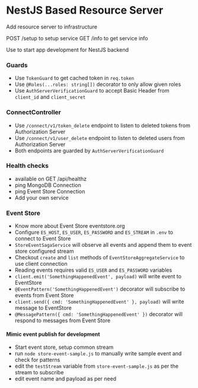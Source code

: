 # NestJS Based Resource Server

Add resource server to infrastructure

POST /setup to setup service
GET /info to get service info

Use to start app development for NestJS backend

### Guards

- Use `TokenGuard` to get cached token in `req.token`
- Use `@Roles(...roles: string[])` decorator to only allow given roles
- Use `AuthServerVerificationGuard` to accept Basic Header from `client_id` and `client_secret`

### ConnectController

- Use `/connect/v1/token_delete` endpoint to listen to deleted tokens from Authorization Server
- Use `/connect/v1/user_delete` endpoint to listen to deleted users from Authorization Server
- Both endpoints are guarded by `AuthServerVerificationGuard`

### Health checks

- available on GET /api/healthz
- ping MongoDB Connection
- ping Event Store Connection
- Add your own service

### Event Store

- Know more about Event Store eventstore.org
- Configure `ES_HOST`, `ES_USER`, `ES_PASSWORD` and `ES_STREAM` in `.env` to connect to Event Store
- `StoreEventSagaService` will observe all events and append them to event store configured stream
- Checkout `create` and `list` methods of `EventStoreAggregateService` to use client connection
- Reading events requires valid `ES_USER` and `ES_PASSWORD` variables
- `client.emit('SomethingHappenedEvent', payload)` will write event to EventStore
- `@EventPattern('SomethingHappenedEvent')` decorator will subscribe to events from Event Store
- `client.send({ cmd: 'SomethingHappenedEvent' }, payload)` will write message to EventStore
- `@MessagePattern({ cmd: 'SomethingHappenedEvent' })` decorator will respond to messages from Event Store

#### Mimic event publish for development

- Start event store, setup common stream
- run `node store-event-sample.js` to manually write sample event and check for patterns
- edit the `testStream` variable from `store-event-sample.js` as per the stream to subscribe
- edit event name and payload as per need
